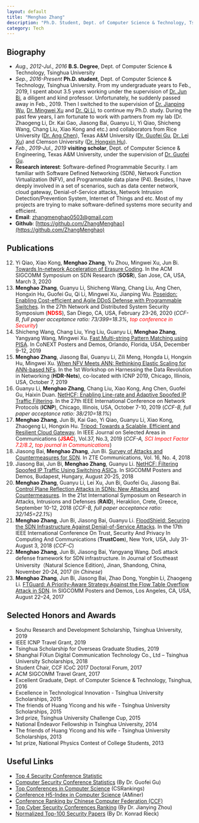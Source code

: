 ```yaml
---
layout: default
title: "Menghao Zhang"
description: "Ph.D. Student, Dept. of Computer Science & Technology, Tsinghua University, 100084, Beijing, China"
category: Tech
---
```


## Biography

* *Aug., 2012-Jul., 2016*  **B.S. Degree**, Dept. of Computer Science & Technology, Tsinghua University
* *Sep., 2016-Present*  **Ph.D. student**, Dept. of Computer Science & Technology, Tsinghua University. From my undergraduate years to Feb., 2019, I spent about 3.5 years working under the supervision of [Dr. Jun Bi](http://netarchlab.tsinghua.edu.cn/~junbi/), a diligent and kind professor. Unfortunately, he suddenly passed away in Feb., 2019. Then I switched to the supervision of [Dr. Jianping Wu](http://www.cs.tsinghua.edu.cn/publish/csen/4623/2010/20101224194435414856631/20101224194435414856631_.html), [Dr. Mingwei Xu](http://routing.netlab.edu.cn/tiki-index.php?page=Mingwei+Xu) and [Dr. Qi Li](https://sites.google.com/site/qili2012/), to continue my Ph.D. study. During the past few years, I am fortunate to work with partners from my lab (Dr. Zhaogeng Li, Dr. Kai Gao, Jiasong Bai, Guanyu Li, Yi Qiao, Shicheng Wang, Chang Liu, Xiao Kong and etc.) and collaborators from Rice University ([Dr. Ang Chen](https://www.cs.rice.edu/~angchen/)), Texas A&M University ([Dr. Guofei Gu](http://faculty.cs.tamu.edu/guofei/), [Dr. Lei Xu](http://students.cse.tamu.edu/xray2012/)) and Clemson University ([Dr. Hongxin Hu](https://people.cs.clemson.edu/~hongxih/)). 
* *Feb., 2019-Jul., 2019*  **visiting scholar**, Dept. of Computer Science & Engineering, Texas A&M University, under the supervision of [Dr. Guofei Gu](http://faculty.cs.tamu.edu/guofei/).
* **Research interest**: Software-defined Programmable Security. I am familiar with Software Defined Networking (SDN), Network Function Virtualization (NFV), and Programmable data plane (P4). Besides, I have deeply involved in a set of scenarios, such as data center network, cloud gateway, Denial-of-Service attacks, Network Intrusion Detection/Prevention System, Internet of Things and etc. Most of my projects are trying to make software-defined systems more security and efficient.
* **Email**: zhangmenghao0503@gmail.com
* **Github**: [https://github.com/ZhangMenghao](https://github.com/ZhangMenghao)


## Publications

12. Yi Qiao, Xiao Kong, __Menghao Zhang__, Yu Zhou, Mingwei Xu, Jun Bi.
[Towards In-network Acceleration of Erasure Coding](.).
In the ACM SIGCOMM Symposium on SDN Research (**SOSR**), San Jose, CA, USA, March 3, 2020
11. __Menghao Zhang__, Guanyu Li, Shicheng Wang, Chang Liu, Ang Chen, Hongxin Hu, Guofei Gu, Qi Li, Mingwei Xu, Jianping Wu. 
[Poseidon: Enabling Cost-efficient and Agile DDoS Defense with Programmable Switches](.). 
In the 27th Network and Distributed System Security Symposium (**<font color='red'>NDSS</font>**), San Diego, CA, USA, February 23-26, 2020 (*CCF-B, full paper acceptance ratio: 73/399=18.3%, <font color='red'>top conference in Security</font>*)
10. Shicheng Wang, Chang Liu, Ying Liu, Guanyu Li, __Menghao Zhang__, Yangyang Wang, Mingwei Xu.
[Fast Multi-string Pattern Matching using PISA](./papers/CoNEXT2019-Poster-Bolt.pdf).
In CoNEXT Posters and Demos, Orlando, Florida, USA, December 9-12, 2019
9. __Menghao Zhang__, Jiasong Bai, Guanyu Li, Zili Meng, Hongda Li, Hongxin Hu, Mingwei Xu.
[When NFV Meets ANN: Rethinking Elastic Scaling for ANN-based NFs](./papers/HDRNets2019ANN-NFV.pdf).
In the 1st Workshop on Harnessing the Data Revolution in Networking (**HDR-Nets**), co-located with ICNP 2019, Chicago, Illinois, USA, October 7, 2019
8. Guanyu Li, __Menghao Zhang__, Chang Liu, Xiao Kong, Ang Chen, Guofei Gu, Haixin Duan. 
[NetHCF: Enabling Line-rate and Adaptive Spoofed IP Traffic Filtering](./papers/ICNP2019NetHCF.pdf).
In the 27th IEEE International Conference on Network Protocols (**ICNP**), Chicago, Illinois, USA, October 7-10, 2019 (*CCF-B, full paper acceptance ratio: 38/210=18.1%*)
7. __Menghao Zhang__, Jun Bi, Kai Gao, Yi Qiao, Guanyu Li, Xiao Kong, Zhaogeng Li, Hongxin Hu. 
[Tripod: Towards a Scalable, Efficient and Resilient Cloud Gateway](./papers/jsac2019tripod.pdf). 
In IEEE Journal on Selected Areas in Communications (**<font color='red'>JSAC</font>**), Vol.37, No.3, 2019 (*CCF-A, <font color='red'>SCI Impact Factor 7.2/8.2</font>, <font color='red'>top journal in Communications</font>*)
6. Jiasong Bai, __Menghao Zhang__, Jun Bi. 
[Survey of Attacks and Countermeasures for SDN](./papers/zte2018survey.pdf).
In ZTE Communications, Vol. 16, No. 4, 2018
5. Jiasong Bai, Jun Bi, __Menghao Zhang__, Guanyu Li. 
[NetHCF: Filtering Spoofed IP Traffic Using Switching ASICs](./papers/sigcomm2018-poster-filtering.pdf).
In SIGCOMM Posters and Demos, Budapest, Hungary, August 20-25, 2018
4. __Menghao Zhang__, Guanyu Li, Lei Xu, Jun Bi, Guofei Gu, Jiasong Bai. 
[Control Plane Reflection Attacks in SDNs: New Attacks and Countermeasures](./papers/raid2018-sdns-attacks.pdf).
In the 21st International Symposium on Research in Attacks, Intrusions and Defenses (**RAID**), Heraklion, Crete, Greece, September 10-12, 2018 (*CCF-B, full paper acceptance ratio: 32/145=22.1%*)
3. __Menghao Zhang__, Jun Bi, Jiasong Bai, Guanyu Li. 
[FloodShield: Securing the SDN Infrastructure Against Denial-of-Service Attacks](./papers/trustcom2018-floodshield-securing.pdf).
In the 17th IEEE International Conference On Trust, Security And Privacy In Computing And Communications (**TrustCom**), New York, USA, July 31-August 3, 2018 (*CCF-C*)
2. __Menghao Zhang__, Jun Bi, Jiasong Bai, Yangyang Wang. 
DoS attack defense framework for SDN infrastructure.
In Journal of Southeast University（Natural Science Edition), Jinan, Shandong, China, November 20-24, 2017 (*In Chinese*)
1. __Menghao Zhang__, Jun Bi, Jiasong Bai, Zhao Dong, Yongbin Li, Zhaogeng Li.
[FTGuard: A Priority-Aware Strategy Against the Flow Table Overflow Attack in SDN](./papers/sigcomm2017-poster-ftguard.pdf).
In SIGCOMM Posters and Demos, Los Angeles, CA, USA, August 22–24, 2017 


<!--
## Professional Services
#### Technical Program Committee
* ACM Conference on Data and Application Security and Privacy (CODASPY) poster, 2020

#### Journal Reviewer
* IEEE Transactions on Information Forensics and Security (TIFS)
* IEEE Transactions on Dependable and Secure Computing (TDSC)
* IEEE Journal on Selected Areas in Communications (JSAC)
* IEEE/ACM Transactions on Networking (TON)
* IEEE Transactions on Network and Service Management (TNSM)
* Computer Networks (CN)
 
#### External/Sub Reviewer
* IEEE Symposium on Security and Privacy (Oakland), 2020
* ISOC Network and Distributed System Security Symposium (NDSS), 2019
* Internation Symposium on Research Attacks, Intrusions and Defenses (RAID), 2019
* Annual Computer Security Applications Conference (ACSAC), 2019
* European Symposium on Research in Computer Security (ESORICS), 2019
* ACM Symposium on SDN Research (SOSR), 2017, 2018, 2019
* IEEE Global Communications Conference (GLOBECOM), 2017
* IEEE International Conference on Computer Communications and Networks (ICCCN), 2017, 2018

## Teaching Experience
* Teaching Assistant, Internet Architecture and Security Foundation(74120013-0), Autumn 2019, worked with Dr. Qi Li
* Teaching Assistant, Network Routing Protocols and Security（84120042-0), Spring 2018, worked with Dr. Jun Bi
* Teaching Assistant, Internet Routing Algorithms and Protocols（80240452-0), Autumn 2017, worked with Dr. Jun Bi
* Teaching Assistant, Internet Architecture and Security Foundation（74120013-0), Autumn 2017, worked with Dr. Jun Bi
-->


## Selected Honors and Awards

* Souhu Research and Development Scholarship, Tsinghua University, 2019
* IEEE ICNP Travel Grant, 2019
* Tsinghua Scholarship for Overseas Graduate Studies, 2019
* Shanghai FiXun Digital Communication Technology Co., Ltd – Tsinghua University Scholarships, 2018
* Student Chair, CCF ICoC 2017 Doctoral Forum, 2017
* ACM SIGCOMM Travel Grant, 2017
* Excellent Graduate, Dept. of Computer Science & Technology, Tsinghua, 2016
* Excellence in Technological Innovation - Tsinghua University Scholarships, 2015
* The friends of Huang Yicong and his wife - Tsinghua University Scholarships, 2015
* 3rd prize, Tsinghua University Challenge Cup, 2015
* National Endeavor Fellowship in Tsinghua University, 2014
* The friends of Huang Yicong and his wife - Tsinghua University Scholarships, 2013
* 1st prize, National Physics Contest of College Students, 2013


## Useful Links

* [Top 4 Security Conference Statistic](http://s3.eurecom.fr/~balzarot/notes/top4/index.html)
* [Computer Security Conference Statistics](http://faculty.cs.tamu.edu/guofei/sec_conf_stat.htm) (By Dr. Guofei Gu)
* [Top Conferences in Computer Science](http://csrankings.org/#/index?all&world) (CSRankings)
* [Conference H5-Index in Computer Science](https://www.aminer.cn/ranks/conf) (AMiner)
* [Conference Ranking by Chinese Computer Federation (CCF)](https://www.ccf.org.cn/xspj/wlyxxaq/)
* [Top Cyber Security Conferences Ranking](http://jianying.space/conference-ranking.html) (By Dr. Jianying Zhou)
* [Normalized Top-100 Security Papers](https://www.sec.cs.tu-bs.de/~konrieck/topnotch/sec_ntop100.html) (By Dr. Konrad Rieck)


